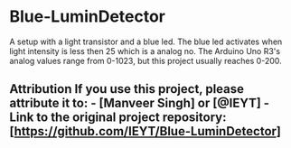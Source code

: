 # Blue-LuminDetector

A setup with a light transistor and a blue led. The blue led activates when light intensity is less then 25 which is a analog no. The Arduino Uno R3's analog values range from 0-1023, but this project usually reaches 0-200.

## Attribution If you use this project, please attribute it to: - [Manveer Singh] or [@IEYT] - Link to the original project repository: [https://github.com/IEYT/Blue-LuminDetector]

